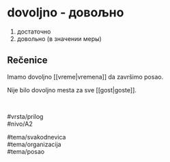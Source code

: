 # dovoljno - довољно

1. достаточно  
2. довольно (в значении меры)

## Rečenice

Imamo dovoljno [[vreme|vremena]] da završimo posao.

Nije bilo dovoljno mesta za sve [[gost|goste]].

<br>

#vrsta/prilog  
#nivo/A2  

#tema/svakodnevica  
#tema/organizacija  
#tema/posao  
